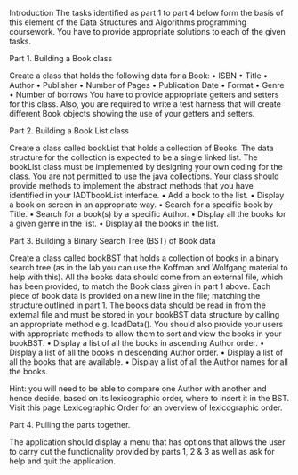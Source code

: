 Introduction
The tasks identified as part 1 to part 4 below form the basis of this element of the Data Structures and Algorithms programming coursework. You have to provide appropriate solutions to each of the given tasks.

Part 1. Building a Book class

Create a class that holds the following data for a Book:
• ISBN
• Title
• Author
• Publisher
• Number of Pages
• Publication Date
• Format
• Genre
• Number of borrows
You have to provide appropriate getters and setters for this class. Also, you are required to write a test harness that will create different Book objects showing the use of your getters and setters.

Part 2. Building a Book List class

Create a class called bookList that holds a collection of Books. The data structure for the
collection is expected to be a single linked list. The bookList class must be implemented by
designing your own coding for the class. You are not permitted to use the java collections.
Your class should provide methods to implement the abstract methods that you have identified in your IADTbookList interface.
• Add a book to the list.
• Display a book on screen in an appropriate way.
• Search for a specific book by Title.
• Search for a book(s) by a specific Author.
• Display all the books for a given genre in the list.
• Display all the books in the list.

Part 3. Building a Binary Search Tree (BST) of Book data

Create a class called bookBST that holds a collection of books in a binary search tree (as in
the lab you can use the Koffman and Wolfgang material to help with this). All the books data
should come from an external file, which has been provided, to match the Book class given in
part 1 above. Each piece of book data is provided on a new line in the file; matching the
structure outlined in part 1.
The books data should be read in from the external file and must be stored in your bookBST
data structure by calling an appropriate method e.g. loadData(). You should also provide your
users with appropriate methods to allow them to sort and view the books in your bookBST.
• Display a list of all the books in ascending Author order.
• Display a list of all the books in descending Author order.
• Display a list of all the books that are available.
• Display a list of all the Author names for all the books.

Hint: you will need to be able to compare one Author with another and hence decide, based
on its lexicographic order, where to insert it in the BST. Visit this page Lexicographic Order
for an overview of lexicographic order.

Part 4. Pulling the parts together.

The application should display a menu that has options that allows the user to carry out the
functionality provided by parts 1, 2 & 3 as well as ask for help and quit the application.

